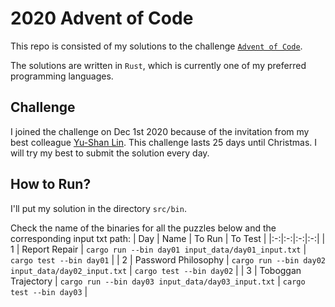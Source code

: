 # 2020 Advent of Code
This repo is consisted of my solutions to the challenge [`Advent of Code`](https://adventofcode.com/).

The solutions are written in `Rust`, which is currently one of my preferred programming languages.

## Challenge
I joined the challenge on Dec 1st 2020 because of the invitation from my best colleague [Yu-Shan Lin](https://github.com/SLMT). This challenge lasts 25 days until Christmas. I will try my best to submit the solution every day.

## How to Run?
I'll put my solution in the directory `src/bin`.

Check the name of the binaries for all the puzzles below and the corresponding input txt path:
| Day | Name | To Run | To Test |
|:-:|:-:|:-:|:-:|
| 1 | Report Repair | `cargo run --bin day01 input_data/day01_input.txt` | `cargo test --bin day01` |
| 2 | Password Philosophy | `cargo run --bin day02 input_data/day02_input.txt` | `cargo test --bin day02` |
| 3 | Toboggan Trajectory | `cargo run --bin day03 input_data/day03_input.txt` | `cargo test --bin day03` |